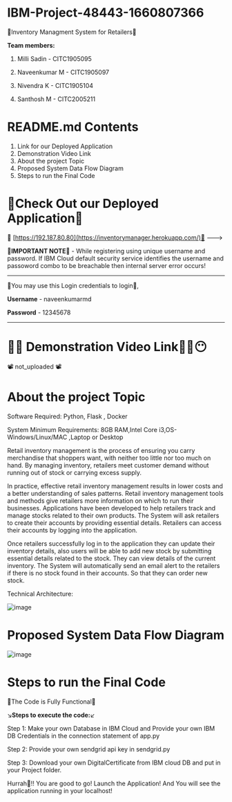 # IBM-Project-48443-1660807366

🏁Inventory Managment System for Retailers🏁

**Team members:**

1. Milli Sadin   - CITC1905095

2. Naveenkumar M   - CITC1905097

3. Nivendra K - CITC1905104

4. Santhosh M    - CITC2005211

# README.md Contents
1. Link for our Deployed Application
2. Demonstration Video Link
3. About the project Topic
4. Proposed System Data Flow Diagram
5. Steps to run the Final Code

# 🐘Check Out our Deployed Application🐘

🚀 [https://192.187.80.80](https://inventorymanager.herokuapp.com/)🚀 --->


🔺**IMPORTANT NOTE**🔺 - While registering using unique username and password. If IBM Cloud default security service identifies the username and passoword combo to be breachable then internal server error occurs!

---------------------------------------------------------

🔐You may use this Login credentials to login🔐,

**Username** - naveenkumarmd

**Password** - 12345678

---------------------------------------------------------
# 😶‍🌫️ Demonstration Video Link😶‍🌫️😶

📽️ not_uploaded 📽️


# About the project Topic
Software Required:
Python, Flask , Docker

System Minimum Requirements:
8GB RAM,Intel Core i3,OS-Windows/Linux/MAC ,Laptop or Desktop

Retail inventory management is the process of ensuring you carry merchandise that shoppers want, with neither too little nor too much on hand. By managing inventory, retailers meet customer demand without running out of stock or carrying excess supply.

In practice, effective retail inventory management results in lower costs and a better understanding of sales patterns. Retail inventory management tools and methods give retailers more information on which to run their businesses. Applications have been developed to help retailers track and manage stocks related to their own products. The System will ask retailers to create their accounts by providing essential details. Retailers can access their accounts by logging into the application.

Once retailers successfully log in to the application they can update their inventory details, also users will be able to add new stock by submitting essential details related to the stock. They can view details of the current inventory. The System will automatically send an email alert to the retailers if there is no stock found in their accounts. So that they can order new stock.



Technical Architecture:


![image](https://user-images.githubusercontent.com/66524865/190607263-e79215b0-7a7c-4476-84d7-239369d92b4d.png)

# Proposed System Data Flow Diagram
![image](https://user-images.githubusercontent.com/66524865/201616028-aa550c83-b69d-4ad4-b6a6-af2381b08bea.png)

# Steps to run the Final Code
🙌The Code is Fully Functional🙌

↘️**Steps to execute the code:**↙️

Step 1: Make your own Database in IBM Cloud and Provide your own IBM DB Credentials in the connection statement of app.py

Step 2: Provide your own sendgrid api key in sendgrid.py

Step 3: Download your own DigitalCertificate from IBM cloud DB and put in your Project folder.

Hurrah🎉!! You are good to go! Launch the Application! And You will see the application running in your localhost!




